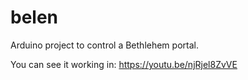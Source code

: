 # belen
Arduino project to control a Bethlehem portal.

You can see it working in: 
https://youtu.be/njRjel8ZvVE




